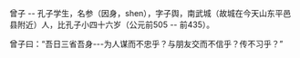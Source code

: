 曾子 -- 孔子学生，名参（因身，shen），字子舆，南武城（故城在今天山东平邑县附近）人，比孔子小四十六岁（公元前505 -- 前435）。

曾子曰：“吾日三省吾身---为人谋而不忠乎？与朋友交而不信乎？传不习乎？”
